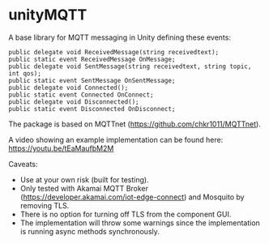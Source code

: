 # unityMQTT
A base library for MQTT messaging in Unity defining these events:

    public delegate void ReceivedMessage(string receivedtext);
    public static event ReceivedMessage OnMessage;
    public delegate void SentMessage(string receivedtext, string topic, int qos);
    public static event SentMessage OnSentMessage;
    public delegate void Connected();
    public static event Connected OnConnect;
    public delegate void Disconnected();
    public static event Disconnected OnDisconnect;

The package is based on MQTTnet (https://github.com/chkr1011/MQTTnet).

A video showing an example implementation can be found here:
https://youtu.be/tEaMaufbM2M

Caveats:
- Use at your own risk (built for testing).
- Only tested with Akamai MQTT Broker (https://developer.akamai.com/iot-edge-connect) and Mosquito by removing TLS.
- There is no option for turning off TLS from the component GUI.
- The implementation will throw some warnings since the implementation is running async methods synchronously.
